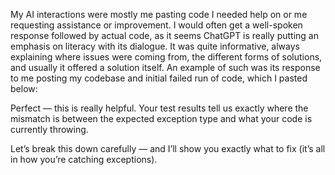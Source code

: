 My AI interactions were mostly me pasting code I needed help on 
or me requesting assistance or improvement. I would often get a well-spoken
response followed by actual code, as it seems ChatGPT is really putting an
emphasis on literacy with its dialogue. It was quite informative, always explaining 
where issues were coming from, the different forms of solutions, and usually it offered 
a solution itself. An example of such was its response to me posting my codebase
and initial failed run of code, which I pasted below:

Perfect — this is really helpful. Your test results tell us exactly where the mismatch is between the expected exception type and what your code is currently throwing.

Let’s break this down carefully — and I’ll show you exactly what to fix (it’s all in how you’re catching exceptions).
